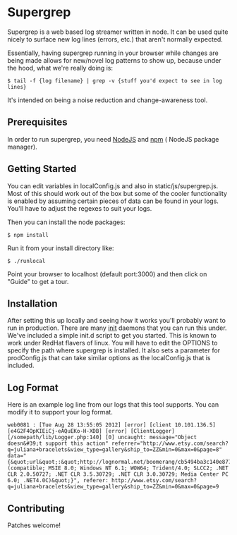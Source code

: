 # Supergrep

Supergrep is a web based log streamer written in node. It can be used quite nicely to surface new log lines (errors, etc.) that aren't normally expected.

Essentially, having supergrep running in your browser while changes are being made allows for new/novel log patterns to show up, because under the hood, what we're really doing is:

    $ tail -f {log filename} | grep -v {stuff you'd expect to see in log lines}

It's intended on being a noise reduction and change-awareness tool.

## Prerequisites

In order to run supergrep, you need [NodeJS](http://nodejs.org/) and [npm](http://howtonode.org/introduction-to-npm) ( NodeJS package manager).

## Getting Started

You can edit variables in localConfig.js and also in static/js/supergrep.js. Most of this should work out of the box but some of the cooler functionality is enabled by assuming certain pieces of data can be found in your logs.  You'll have to adjust the regexes to suit your logs.

Then you can install the node packages:

    $ npm install

Run it from your install directory like:

    $ ./runlocal
    
Point your browser to localhost (default port:3000) and then click on "Guide" to get a tour.


## Installation

After setting this up locally and seeing how it works you'll probably want to run in production. There are many [init](http://en.wikipedia.org/wiki/Init) daemons that you can run this under. We've included a simple init.d script to get you started. This is known to work under RedHat flavers of linux. You will have to edit the OPTIONS to specify the path where supergrep is installed.  It also sets a parameter for prodConfig.js that can take similar options as the localConfig.js that is included.

## Log Format

Here is an example log line from our logs that this tool supports.  You can modify it to support your log format.

    web0081 : [Tue Aug 28 13:55:05 2012] [error] [client 10.101.136.5] [e4G2F4OpKIEiCj-eAQuEKo-H-XDB] [error] [ClientLogger] [/somepath/lib/Logger.php:140] [0] uncaught: message="Object doesn&#39;t support this action" referrer="http://www.etsy.com/search?q=juliana+bracelets&view_type=gallery&ship_to=ZZ&min=0&max=0&page=8" data="{&quot;url&quot;:&quot;http://lognormal.net/boomerang/cb5494ba3c140e877cba92969c4c9f8cd712d8af2f307f956895dd1d&quot;,&quot;line&quot;:5,&quot;userAgent&quot;:&quot;Mozilla/4.0 (compatible; MSIE 8.0; Windows NT 6.1; WOW64; Trident/4.0; SLCC2; .NET CLR 2.0.50727; .NET CLR 3.5.30729; .NET CLR 3.0.30729; Media Center PC 6.0; .NET4.0C)&quot;}", referer: http://www.etsy.com/search?q=juliana+bracelets&view_type=gallery&ship_to=ZZ&min=0&max=0&page=9

## Contributing

Patches welcome!
